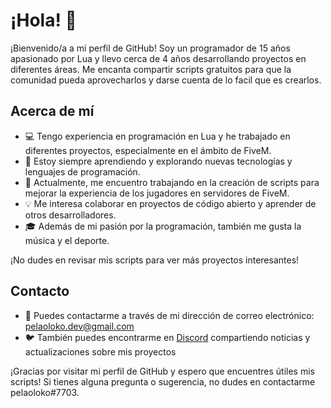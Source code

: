 # ¡Hola! 👋

¡Bienvenido/a a mi perfil de GitHub! Soy un programador de 15 años apasionado por Lua y llevo cerca de 4 años desarrollando proyectos en diferentes áreas. Me encanta compartir scripts gratuitos para que la comunidad pueda aprovecharlos y darse cuenta de lo facil que es crearlos.

## Acerca de mí

- 💻 Tengo experiencia en programación en Lua y he trabajado en diferentes proyectos, especialmente en el ámbito de FiveM.
- 🌱 Estoy siempre aprendiendo y explorando nuevas tecnologías y lenguajes de programación.
- 🔭 Actualmente, me encuentro trabajando en la creación de scripts para mejorar la experiencia de los jugadores en servidores de FiveM.
- 💡 Me interesa colaborar en proyectos de código abierto y aprender de otros desarrolladores.
- 🎓 Además de mi pasión por la programación, también me gusta la música y el deporte.

¡No dudes en revisar mis scripts para ver más proyectos interesantes!

## Contacto

- 📧 Puedes contactarme a través de mi dirección de correo electrónico: [pelaoloko.dev@gmail.com](mailto:pelaoloko.dev@gmail.com)
- 🐦 También puedes encontrarme en [Discord](https://discord.gg/SyfSquKefU) compartiendo noticias y actualizaciones sobre mis proyectos

¡Gracias por visitar mi perfil de GitHub y espero que encuentres útiles mis scripts! Si tienes alguna pregunta o sugerencia, no dudes en contactarme pelaoloko#7703.
